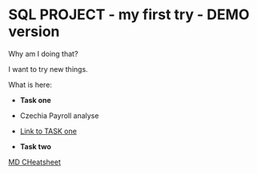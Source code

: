 # SQL PROJECT - my first try - DEMO version

Why am I doing that?

I want to try new things.


What is here:

- **Task one**
- Czechia Payroll analyse
- [Link to TASK one](https://github.com/MarcelonaZ/Project_SQL_2024_09_26_MZA/blob/main/Task%201.sql)
  
- **Task two**


[MD CHeatsheet](https://www.markdownguide.org/cheat-sheet/#overview)

